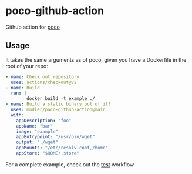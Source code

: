 # poco-github-action
Github action for [poco](https://github.com/mudler/poco)


## Usage

It takes the same arguments as of poco, given you have a Dockerfile in the root of your repo:

```yaml
- name: Check out repository
  uses: actions/checkout@v2
- name: Build
  run: |
        docker build -t example ./
- name: Build a static binary out of it!
  uses: mudler/poco-github-action@main
  with:
    appDescription: "foo"
    appName: "bar"
    image: "example"
    appEntrypoint: "/usr/bin/wget"
    output: "./wget"
    appMounts: "/etc/resolv.conf,/home"
    appStore: "$HOME/.store"
```

For a complete example, check out the [test](https://github.com/mudler/poco-github-action/blob/main/.github/workflows/test.yml) workflow
